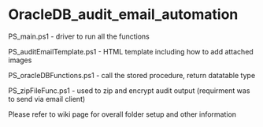 # OracleDB_audit_email_automation

PS_main.ps1 - driver to run all the functions

PS_auditEmailTemplate.ps1 - HTML template including how to add attached images

PS_oracleDBFunctions.ps1 - call the stored procedure, return datatable type

PS_zipFileFunc.ps1 - used to zip and encrypt audit output (requirment was to send via email client)

Please refer to wiki page for overall folder setup and other information

